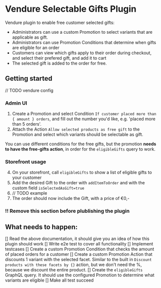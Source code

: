 # Vendure Selectable Gifts Plugin

Vendure plugin to enable free customer selected gifts:

- Administrators can use a custom Promotion to select variants that are applicable as gift.
- Administrators can use Promotion Conditions that determine when gifts are eligible for an order
- Customers can view which gifts apply to their order during checkout, and select their prefered gift, and add it to cart
- The selected gift is added to the order for free.

## Getting started

// TODO vendure config

### Admin UI

1. Create a Promotion and select Condition `If customer placed more than { amount } orders`, and fill out the number you'd like, e.g. 'placed more than 5 orders'.
2. Attach the Action `Allow selected products as free gift` to the Promotion and select which variants should be selectable as gift.

You can use different conditions for the free gifts, but the promotion **needs to have the free-gifts action**, in order for the `eligibleGifts` query to work.

### Storefront usage

4. On your storefront, call `eligibleGifts` to show a list of eligible gifts to your customer
5. Add the desired Gift to the order with `addItemToOrder` and with the custom field `isSelectedAsGift=true`
6. // TODO example
7. The order should now include the Gift, with a price of €0,-

### !! Remove this section before plublishing the plugin

## What needs to happen:

[] Read the above documentation, it should give you an idea of how this plugin should work
[] Write e2e test to cover all functionality
[] Implement testcases
[] Create a custom Promotion Condition that checks the amount of placed orders for a customer
[] Create a custom Promotion Action that discounts 1 variant with the selected facet. Similar to the built in `Discount products with these facets by {}` action, but we don't need the %, because we discount the entire product.
[] Create the `eligibleGifts` GraphQL query. It should use the configured Promotion to determine what variants are eligible
[] Make all test succeed
